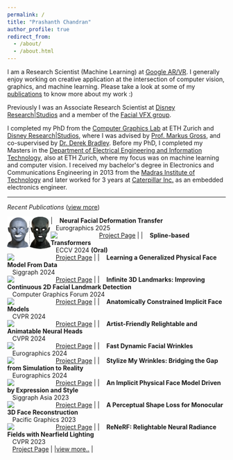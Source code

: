 ```yaml
---
permalink: /
title: "Prashanth Chandran"
author_profile: true
redirect_from: 
  - /about/
  - /about.html
---
```


I am a Research Scientist (Machine Learning) at [Google AR/VR](https://arvr.google.com/). I generally enjoy working on creative application at the intersection of computer vision, graphics, and machine learning.  Please take a look at some of my [publications](/publications/) to know more about my work :)

Previously I was an Associate Research Scientist at [Disney Research\|Studios](https://studios.disneyresearch.com/) and a member of the [Facial VFX group](https://studios.disneyresearch.com/digital-humans/). 

I completed my PhD from the [Computer Graphics Lab](https://cgl.ethz.ch/) at ETH Zurich and [Disney Research\|Studios](https://studios.disneyresearch.com/), where I was advised by [Prof. Markus Gross](https://inf.ethz.ch/people/person-detail.mgross.html), and  co-supervised by [Dr. Derek Bradley](https://studios.disneyresearch.com/people/derek-bradley/). Before my PhD, I completed my Masters in the [Department of Electrical Engineering and Information Technology](https://ee.ethz.ch/), also at ETH Zurich, where my focus was on machine learning and computer vision. I received my bachelor's degree in Electronics and Communications Engineering in 2013 from the [Madras Institute of Technology](https://www.annauniv.edu/) and later worked for 3 years at [Caterpillar Inc.](https://www.caterpillar.com/) as an embedded electronics engineer. 

---
*Recent Publications* ([view more](/publications/))

| <img style="float: left;width:100px;" src="images/nfdt2025.png"> &nbsp;&nbsp; **Neural Facial Deformation Transfer** <br/> &nbsp;&nbsp; Eurographics 2025 <br/> &nbsp;&nbsp; [Project Page](https://studios.disneyresearch.com/2025/05/11/neural-facial-deformation-transfer/) |
| <img style="float: left;width:100px;" src="images/sbt2024.png"> &nbsp;&nbsp; **Spline-based Transformers** <br/> &nbsp;&nbsp; ECCV 2024 **(Oral)** <br/> &nbsp;&nbsp; [Project Page](https://la.disneyresearch.com/publication/spline-based-transformers/) |
| <img style="float: left;width:100px;" src="images/physface2024.png"> &nbsp;&nbsp; **Learning a Generalized Physical Face Model From Data** <br/> &nbsp;&nbsp; Siggraph 2024 <br/> &nbsp;&nbsp; [Project Page](https://studios.disneyresearch.com/2024/07/28/learning-a-generalized-physical-face-model-from-data/) |
| <img style="float: left;width:100px;" src="images/inf3d2024.png"> &nbsp;&nbsp; **Infinite 3D Landmarks: Improving Continuous 2D Facial Landmark Detection** <br/> &nbsp;&nbsp; Computer Graphics Forum 2024 <br/> &nbsp;&nbsp; [Project Page](https://studios.disneyresearch.com/2024/06/07/infinite-3d-landmarks-improving-continuous-2d-facial-landmark-detection/) |
| <img style="float: left;width:100px;" src="images/aim2024.png"> &nbsp;&nbsp; **Anatomically Constrained Implicit Face Models** <br/> &nbsp;&nbsp; CVPR 2024 <br/> &nbsp;&nbsp; [Project Page](https://studios.disneyresearch.com/2024/06/03/anatomically-constrained-implicit-face-models/) |
| <img style="float: left;width:100px;" src="images/anerf2024.png"> &nbsp;&nbsp; **Artist-Friendly Relightable and Animatable Neural Heads** <br/> &nbsp;&nbsp; CVPR 2024 <br/> &nbsp;&nbsp; [Project Page](https://studios.disneyresearch.com/2024/06/03/artist-friendly-relightable-and-animatable-neural-heads/) |
| <img style="float: left;width:100px;" src="images/fwrinkles2024.png"> &nbsp;&nbsp; **Fast Dynamic Facial Wrinkles** <br/> &nbsp;&nbsp; Eurographics 2024 <br/> &nbsp;&nbsp; [Project Page](https://studios.disneyresearch.com/2024/04/26/fast-dynamic-facial-wrinkles/) |
| <img style="float: left;width:100px;" src="images/style2024.png"> &nbsp;&nbsp; **Stylize My Wrinkles: Bridging the Gap from Simulation to Reality** <br/> &nbsp;&nbsp; Eurographics 2024 <br/> &nbsp;&nbsp; [Project Page](https://studios.disneyresearch.com/2024/06/07/stylize-my-wrinkles-bridging-the-gap-from-simulation-to-reality/) |
| <img style="float: left;width:100px;" src="images/physicsstyle2023.png"> &nbsp;&nbsp; **An Implicit Physical Face Model Driven by Expression and Style** <br/> &nbsp;&nbsp; Siggraph Asia 2023 <br/> &nbsp;&nbsp; [Project Page](https://studios.disneyresearch.com/2023/11/29/an-implicit-physical-face-model-driven-by-expression-and-style/) |
| <img style="float: left;width:100px;" src="images/percep2023.png"> &nbsp;&nbsp; **A Perceptual Shape Loss for Monocular 3D Face Reconstruction** <br/> &nbsp;&nbsp; Pacific Graphics 2023 <br/> &nbsp;&nbsp; [Project Page](https://studios.disneyresearch.com/2023/10/09/a-perceptual-shape-loss-for-monocular-3d-face-reconstruction/) |
| <img style="float: left;width:100px;" src="images/renerf2023.png"> &nbsp;&nbsp; **ReNeRF: Relightable Neural Radiance Fields with Nearfield Lighting** <br/> &nbsp;&nbsp; CVPR 2023 <br/> &nbsp;&nbsp; [Project Page](https://studios.disneyresearch.com/2023/10/02/renerf-relightable-neural-radiance-fields-with-nearfield-lighting/) |
|[view more..](/publications/) |
